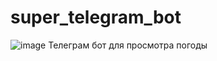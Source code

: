 # super_telegram_bot
![image](https://user-images.githubusercontent.com/115028147/194937834-e9020440-dfa2-4f77-902c-67ca84540a1e.png)
Телеграм бот для просмотра погоды
